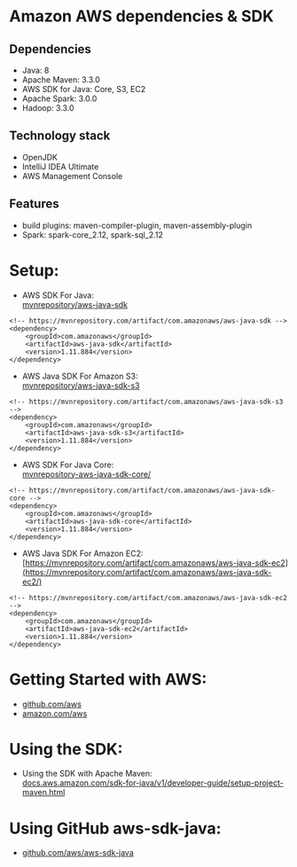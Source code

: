 # Amazon AWS dependencies & SDK
	
## Dependencies
* Java: 8
* Apache Maven: 3.3.0
* AWS SDK for Java: Core, S3, EC2
* Apache Spark: 3.0.0
* Hadoop: 3.3.0

## Technology stack
* OpenJDK
* IntelliJ IDEA Ultimate
* AWS Management Console

## Features
* build plugins: maven-compiler-plugin, maven-assembly-plugin
* Spark: spark-core_2.12, spark-sql_2.12

# Setup:
- AWS SDK For Java: <br />
[mvnrepository/aws-java-sdk](https://mvnrepository.com/artifact/com.amazonaws/aws-java-sdk/) <br />
```
<!-- https://mvnrepository.com/artifact/com.amazonaws/aws-java-sdk -->
<dependency>
    <groupId>com.amazonaws</groupId>
    <artifactId>aws-java-sdk</artifactId>
    <version>1.11.884</version>
</dependency>
```
- AWS Java SDK For Amazon S3: <br />
[mvnrepository/aws-java-sdk-s3](https://mvnrepository.com/artifact/com.amazonaws/aws-java-sdk-s3/) <br />
```
<!-- https://mvnrepository.com/artifact/com.amazonaws/aws-java-sdk-s3 -->
<dependency>
    <groupId>com.amazonaws</groupId>
    <artifactId>aws-java-sdk-s3</artifactId>
    <version>1.11.884</version>
</dependency>
```
- AWS SDK For Java Core: <br />
[mvnrepository-aws-java-sdk-core/](https://mvnrepository.com/artifact/com.amazonaws/aws-java-sdk-core/) <br />
```
<!-- https://mvnrepository.com/artifact/com.amazonaws/aws-java-sdk-core -->
<dependency>
    <groupId>com.amazonaws</groupId>
    <artifactId>aws-java-sdk-core</artifactId>
    <version>1.11.884</version>
</dependency>
```
- AWS Java SDK For Amazon EC2: <br />
[https://mvnrepository.com/artifact/com.amazonaws/aws-java-sdk-ec2](https://mvnrepository.com/artifact/com.amazonaws/aws-java-sdk-ec2/) <br />
```
<!-- https://mvnrepository.com/artifact/com.amazonaws/aws-java-sdk-ec2 -->
<dependency>
    <groupId>com.amazonaws</groupId>
    <artifactId>aws-java-sdk-ec2</artifactId>
    <version>1.11.884</version>
</dependency>
```

# Getting Started with AWS: 
- [github.com/aws](https://github.com/aws) <br />
- [amazon.com/aws](https://amazon.com/aws) <br />

# Using the SDK: 
- Using the SDK with Apache Maven: <br/>
[docs.aws.amazon.com/sdk-for-java/v1/developer-guide/setup-project-maven.html](https://docs.aws.amazon.com/sdk-for-java/v1/developer-guide/setup-project-maven.html)

# Using GitHub aws-sdk-java: 
- [github.com/aws/aws-sdk-java](https://github.com/aws/aws-sdk-java)
